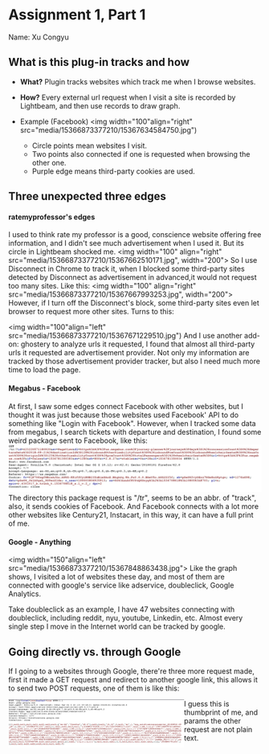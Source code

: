 # Assignment 1, Part 1
Name: Xu Congyu
## What is this plug-in tracks and how

- **What?**  Plugin tracks websites which track me when I browse websites.
- **How?** Every external url request when I visit a site is recorded by Lightbeam, and then use records to draw graph.

   
- Example (Facebook) 
 <img width="100"align="right" src="media/15366873377210/15367634584750.jpg")
       </img>
    - Circle points mean websites I visit. 
    - Two points also connected if one is requested when browsing the other one.        
    - Purple edge means third-party cookies are used.      
           
## Three unexpected three edges

#### ratemyprofessor's edges
I used to think rate my professor is a good, conscience website offering free information, and I didn't see much advertisement when I used it. But its circle in Lightbeam shocked me.
<img width="100" align="right" src="media/15366873377210/15367662510171.jpg", width="200"></img>
So I use Disconnect in Chrome to track it, when I blocked some third-party sites detected by Disconnect as advertisement in advanced,it would not request too many sites. Like this:
<img width="100" align="right" src="media/15366873377210/15367667993253.jpg", width="200">
However, if I turn off the Disconnect's block, some third-party sites even let browser to request more other sites. Turns to this:

<img width="100"align="left" src="media/15366873377210/15367671229510.jpg")
</img>
And I use another add-on: ghostery to analyze urls it requested, I found that almost all third-party urls it requested are advertisement provider. Not only my information are tracked by those advertisement provider tracker, but also I need much more time to load the page.
#### Megabus - Facebook

At first, I saw some edges connect Facebook with other websites, but I thought it was just because those websites used Facebook' API to do something like "Login with Facebook". However, when I tracked some data from megabus, I search tickets with departure and destination, I found some weird package sent to Facebook, like this: ![](media/15366873377210/15367821343661.jpg)
The directory this package request is "/tr", seems to be an abbr. of "track", also, it sends cookies of Facebook. And Facebook connects with a lot more other websites like Century21, Instacart, in this way, it can have a full print of me.

#### Google - Anything

<img width="150"align="left" src="media/15366873377210/15367848863438.jpg">
</img>Like the graph shows, I visited a lot of websites these day, and most of them are connected with google's service like adservice, doubleclick, Google Analytics.
</br>

Take doubleclick as an example, I have 47 websites connecting with doubleclick, including reddit, nyu, youtube, Linkedin, etc. Almost every single step I move in the Internet world can be tracked by google.

## Going directly vs. through Google

If I going to a websites through Google, there're three more request made, first it made a GET request and redirect to another google link, this allows it to send two POST requests, one of them is like this:

<img align="left" width="350" src="media/15366873377210/15368038321306.jpg">
</img>I guess this is thumbprint of me, and params the other request are not plain text.






